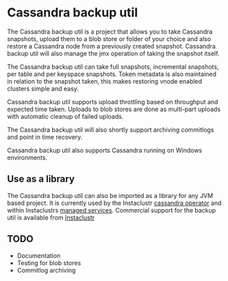 # Cassandra backup util
The Cassandra backup util is a project that allows you to take Cassandra snapshots, upload them to a blob store or folder of your choice and also restore a Cassandra node from a previously created snapshot. Cassandra backup util will also manage the jmx operation of taking the snapshot itself.

The Cassandra backup util can take full snapshots, incremental snapshots, per table and per keyspace snapshots. Token metadata is also maintained in relation to the snapshot taken, this makes restoring vnode enabled clusters simple and easy.

Cassandra backup util supports upload throttling based on throughput and expected time taken. Uploads to blob stores are done as multi-part uploads with automatic cleanup of failed uploads. 

The Cassandra backup util will also shortly support archiving commitlogs and point in time recovery.

Cassandra backup util also supports Cassandra running on Windows environments. 

## Use as a library
The Cassandra backup util can also be imported as a library for any JVM based project. It is currently used by the Instaclustr [cassandra operator](https://github.com/instaclustr/cassandra-operator) and within Instaclustrs [managed services](https://www.instaclustr.com). Commercial support for the backup util is available from [Instaclustr](https://www.instaclustr.com/services/cassandra-support/)

## TODO
* Documentation
* Testing for blob stores
* Commitlog archiving

